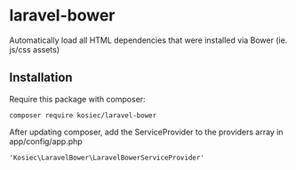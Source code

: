 laravel-bower
=============

Automatically load all HTML dependencies that were installed via Bower (ie. js/css assets)


## Installation

Require this package with composer:

    composer require kosiec/laravel-bower

After updating composer, add the ServiceProvider to the providers array in app/config/app.php

    'Kosiec\LaravelBower\LaravelBowerServiceProvider'